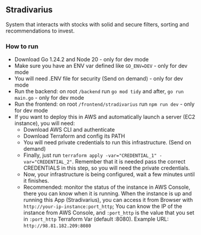 ## Stradivarius
System that interacts with stocks with solid and secure filters, sorting and recommendations to invest.

 ### How to run
 * Download Go 1.24.2 and Node 20 - only for dev mode
 * Make sure you have an ENV var defined like ```GO_ENV=DEV``` - only for dev mode
 * You will need .ENV file for security (Send on demand) - only for dev mode
 * Run the backend:  on root ```/backend``` run  ```go mod tidy``` and after, ```go run main.go``` - only for dev mode
 * Run the frontend: on root ```/frontend/stradivarius``` run ```npm run dev``` - only for dev mode
 * If you want to deploy this in AWS and automatically launch a server (EC2 instance), you will need:
   * Download AWS CLI and authenticate
   * Download Terraform and config its PATH
   * You will need private credentials to run this infrastructure. (Send on demand)
   * Finally, just run ```terraform apply -var="CREDENTIAL_1" -var="CREDENTIAL_2"```. Remember that it is needed pass the correct CREDENTIALS in this step, so you will need the private credentials.
   * Now, your infrastructure is being configured, wait a few minutes until it finishes.
   * Recommended: monitor the status of the instance in AWS Console, there you can know when it is running. When the instance is up and running this App (Stradivarius), you can access it from Browser with ```http://your-ip-instance:port_http```; You can know the IP of the     instance from AWS Console, and ```:port_http``` is the value that you set in ```:port_http``` Terraform Var (default :8080). Example URL: ```http://98.81.182.209:8080```

